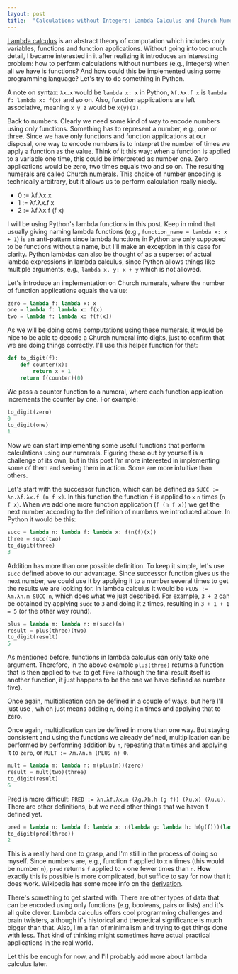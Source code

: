 ```yaml
---
layout: post
title:  "Calculations without Integers: Lambda Calculus and Church Numerals"
---
```


[Lambda calculus][1] is an abstract theory of computation which includes only variables, functions and function applications. Without going into too much detail, I became interested in it after realizing it introduces an interesting problem: how to perform calculations without numbers (e.g., integers) when all we have is functions? And how could this be implemented using some programming language? Let's try to do something in Python.

A note on syntax: `λx.x` would be `lambda x: x` in Python, `λf.λx.f x` is `lambda f: lambda x: f(x)` and so on. Also, function applications are left associative, meaning `x y z` would be `x(y)(z)`.

Back to numbers. Clearly we need some kind of way to encode numbers using only functions. Something has to represent a number, e.g., one or three. Since we have only functions and function applications at our disposal, one way to encode numbers is to interpret the number of times we apply a function as the value. Think of it this way: when a function is applied to a variable one time, this could be interpreted as number one. Zero applications would be zero, two times equals two and so on. The resulting numerals are called [Church numerals][2]. This choice of number encoding is technically arbitrary, but it allows us to perform calculation really nicely.

- 0 := λf.λx.x
- 1 := λf.λx.f x
- 2 := λf.λx.f (f x)

I will be using Python's lambda functions in this post. Keep in mind that usually giving naming lambda functions (e.g., `function_name = lambda x: x + 1`) is an anti-pattern since lambda functions in Python are only supposed to be functions without a name, but I'll make an exception in this case for clarity. Python lambdas can also be thought of as a superset of actual lambda expressions in lambda calculus, since Python allows things like multiple arguments, e.g., `lambda x, y: x + y` which is not allowed.

Let's introduce an implementation on Church numerals, where the number of function applications equals the value:

```python
zero = lambda f: lambda x: x
one = lambda f: lambda x: f(x)
two = lambda f: lambda x: f(f(x))
```

As we will be doing some computations using these numerals, it would be nice to be able to decode a Church numeral into digits, just to confirm that we are doing things correctly. I'll use this helper function for that:

```python
def to_digit(f):
    def counter(x):
        return x + 1
    return f(counter)(0)
```

We pass a counter function to a numeral, where each function application increments the counter by one. For example:

```python
to_digit(zero)
0
to_digit(one)
1
```

Now we can start implementing some useful functions that perform calculations using our numerals. Figuring these out by yourself is a challenge of its own, but in this post I'm more interested in implementing some of them and seeing them in action. Some are more intuitive than others.

Let's start with the successor function, which can be defined as `SUCC := λn.λf.λx.f (n f x)`. In this function the function `f` is applied to `x` `n` times (`n f x`). When we add one more function application (`f (n f x)`) we get the next number according to the definition of numbers we introduced above. In Python it would be this:

```python
succ = lambda n: lambda f: lambda x: f(n(f)(x))
three = succ(two)
to_digit(three)
3
```

Addition has more than one possible definition. To keep it simple, let's use `succ` defined above to our advantage. Since successor function gives us the next number, we could use it by applying it to a number several times to get the results we are looking for. In lambda calculus it would be `PLUS := λm.λn.m SUCC n`, which does what we just described. For example, `3 + 2` can be obtained by applying `succ` to `3` and doing it `2` times, resulting in `3 + 1 + 1 = 5` (or the other way round). 

```python
plus = lambda m: lambda n: m(succ)(n)
result = plus(three)(two)
to_digit(result)
5
```

As mentioned before, functions in lambda calculus can only take one argument. Therefore, in the above example `plus(three)` returns a function that is then applied to `two` to get `five` (although the final result itself is another function, it just happens to be the one we have defined as number five).

Once again, multiplication can be defined in a couple of ways, but here I'll just use , which just means adding `n`, doing it `m` times and applying that to zero.

Once again, multiplication can be defined in more than one way. But staying consistent and using the functions we already defined, multiplication can be performed by performing addition by `n`, repeating that `m` times and applying it to `zero`, or `MULT := λm.λn.m (PLUS n) 0`.

```python
mult = lambda m: lambda n: m(plus(n))(zero)
result = mult(two)(three)
to_digit(result)
6
```

Pred is more difficult: `PRED := λn.λf.λx.n (λg.λh.h (g f)) (λu.x) (λu.u)`. There are other definitions, but we need other things that we haven't defined yet.

```python
pred = lambda n: lambda f: lambda x: n(lambda g: lambda h: h(g(f)))(lambda u: x)(lambda u: u)
to_digit(pred(three))
2
```

This is a really hard one to grasp, and I'm still in the process of doing so myself. Since numbers are, e.g., function `f` applied to `x` `n` times (this would be number `n`), `pred` returns `f` applied to `x` one fewer times than `n`. **How** exactly this is possible is more complicated, but suffice to say for now that it does work. Wikipedia has some more info on the [derivation][3].

There's something to get started with. There are other types of data that can be encoded using only functions (e.g, booleans, pairs or lists) and it's all quite clever. Lambda calculus offers cool programming challenges and brain twisters, although it's historical and theoretical significance is much bigger than that. Also, I'm a fan of minimalism and trying to get things done with less. That kind of thinking might sometimes have actual practical applications in the real world.

Let this be enough for now, and I'll probably add more about lambda calculus later.

[1]: https://en.wikipedia.org/wiki/Lambda_calculus
[2]: https://en.wikipedia.org/wiki/Church_encoding#Church_numerals
[3]: https://en.wikipedia.org/wiki/Church_encoding#Derivation_of_predecessor_function